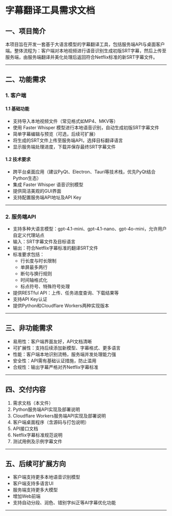 # 字幕翻译工具需求文档

## 一、项目简介

本项目旨在开发一套基于大语言模型的字幕翻译工具，包括服务端API与桌面客户端。整体流程为：客户端对本地视频进行语音识别生成初版SRT字幕，然后上传至服务端，由服务端翻译并美化处理后返回符合Netflix标准的新SRT字幕文件。

---

## 二、功能需求

### 1. 客户端

#### 1.1 基础功能

- 支持导入本地视频文件（常见格式如MP4、MKV等）
- 使用 Faster Whisper 模型进行本地语音识别，自动生成初版SRT字幕文件
- 简单字幕编辑与预览（可选，后续可扩展）
- 将生成的SRT文件上传至服务端API，选择目标翻译语言
- 显示服务端处理进度，下载并保存最终SRT字幕文件

#### 1.2 技术要求

- 跨平台桌面应用（建议PyQt、Electron、Tauri等技术栈，优先PyQt结合Python生态）
- 集成 Faster Whisper 语音识别模型
- 提供简洁美观的GUI界面
- 支持配置服务端API地址及API Key

---

### 2. 服务端API

- 支持多种大语言模型：gpt-4.1-mini、gpt-4.1-nano、gpt-4o-mini，允许用户自定义代理站点
- 输入：SRT字幕文件及目标语言
- 输出：符合Netflix字幕标准的翻译SRT文件
- 标准要求包括：
    - 行长度与时长限制
    - 单屏最多两行
    - 断句与换行规则
    - 时间轴格式化
    - 标点符号、特殊符号处理
- 提供RESTful API：上传、任务进度查询、下载结果等
- 支持API Key认证
- 提供Python和Cloudflare Workers两种实现版本

---

## 三、非功能需求

- 易用性：客户端界面友好，API文档清晰
- 可扩展性：支持后续添加新模型、字幕格式、更多语言
- 性能：客户端本地识别流畅，服务端并发处理能力强
- 安全性：API需有基础认证措施，防止滥用
- 合规性：输出字幕严格对齐Netflix字幕标准

---

## 四、交付内容

1. 需求文档（本文件）
2. Python服务端API实现及部署说明
3. Cloudflare Workers服务端API实现及部署说明
4. 客户端桌面程序（含源码与打包说明）
5. API接口文档
6. Netflix字幕标准规范说明
7. 测试用例及示例字幕文件

---

## 五、后续可扩展方向

- 客户端支持更多本地语音识别模型
- 客户端支持多语言UI
- 服务端支持更多大模型
- 增加Web前端
- 支持自动分段、润色、错别字纠正等AI字幕优化功能

---